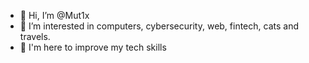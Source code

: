 - 👋 Hi, I’m @Mut1x
- 👀 I’m interested in computers, cybersecurity, web, fintech, cats and travels.
- 💞️ I'm here to improve my tech skills
